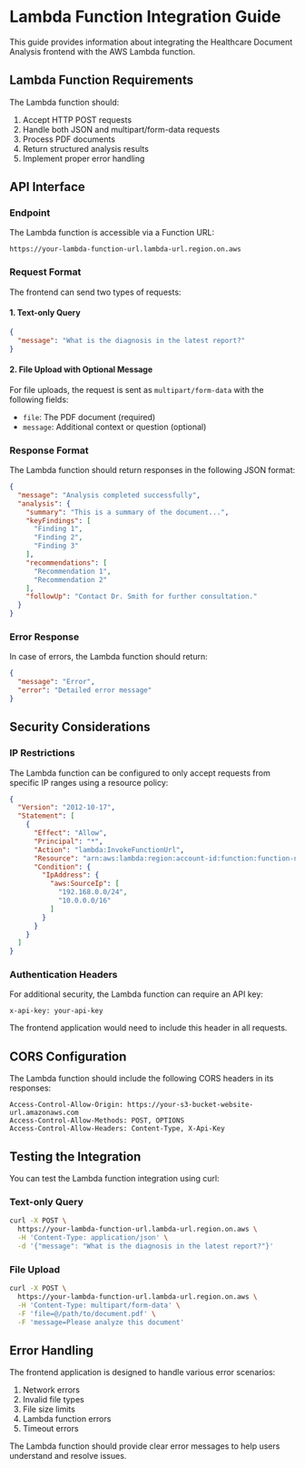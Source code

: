 # Lambda Function Integration Guide

This guide provides information about integrating the Healthcare Document Analysis frontend with the AWS Lambda function.

## Lambda Function Requirements

The Lambda function should:

1. Accept HTTP POST requests
2. Handle both JSON and multipart/form-data requests
3. Process PDF documents
4. Return structured analysis results
5. Implement proper error handling

## API Interface

### Endpoint

The Lambda function is accessible via a Function URL:

```
https://your-lambda-function-url.lambda-url.region.on.aws
```

### Request Format

The frontend can send two types of requests:

#### 1. Text-only Query

```json
{
  "message": "What is the diagnosis in the latest report?"
}
```

#### 2. File Upload with Optional Message

For file uploads, the request is sent as `multipart/form-data` with the following fields:

- `file`: The PDF document (required)
- `message`: Additional context or question (optional)

### Response Format

The Lambda function should return responses in the following JSON format:

```json
{
  "message": "Analysis completed successfully",
  "analysis": {
    "summary": "This is a summary of the document...",
    "keyFindings": [
      "Finding 1",
      "Finding 2",
      "Finding 3"
    ],
    "recommendations": [
      "Recommendation 1",
      "Recommendation 2"
    ],
    "followUp": "Contact Dr. Smith for further consultation."
  }
}
```

### Error Response

In case of errors, the Lambda function should return:

```json
{
  "message": "Error",
  "error": "Detailed error message"
}
```

## Security Considerations

### IP Restrictions

The Lambda function can be configured to only accept requests from specific IP ranges using a resource policy:

```json
{
  "Version": "2012-10-17",
  "Statement": [
    {
      "Effect": "Allow",
      "Principal": "*",
      "Action": "lambda:InvokeFunctionUrl",
      "Resource": "arn:aws:lambda:region:account-id:function:function-name",
      "Condition": {
        "IpAddress": {
          "aws:SourceIp": [
            "192.168.0.0/24",
            "10.0.0.0/16"
          ]
        }
      }
    }
  ]
}
```

### Authentication Headers

For additional security, the Lambda function can require an API key:

```
x-api-key: your-api-key
```

The frontend application would need to include this header in all requests.

## CORS Configuration

The Lambda function should include the following CORS headers in its responses:

```
Access-Control-Allow-Origin: https://your-s3-bucket-website-url.amazonaws.com
Access-Control-Allow-Methods: POST, OPTIONS
Access-Control-Allow-Headers: Content-Type, X-Api-Key
```

## Testing the Integration

You can test the Lambda function integration using curl:

### Text-only Query

```bash
curl -X POST \
  https://your-lambda-function-url.lambda-url.region.on.aws \
  -H 'Content-Type: application/json' \
  -d '{"message": "What is the diagnosis in the latest report?"}'
```

### File Upload

```bash
curl -X POST \
  https://your-lambda-function-url.lambda-url.region.on.aws \
  -H 'Content-Type: multipart/form-data' \
  -F 'file=@/path/to/document.pdf' \
  -F 'message=Please analyze this document'
```

## Error Handling

The frontend application is designed to handle various error scenarios:

1. Network errors
2. Invalid file types
3. File size limits
4. Lambda function errors
5. Timeout errors

The Lambda function should provide clear error messages to help users understand and resolve issues. 